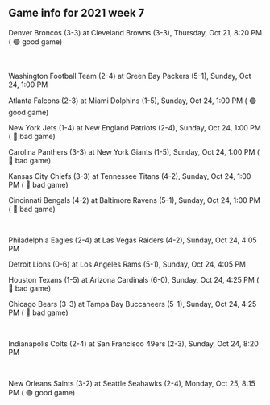 ## Game info for 2021 week 7
Denver Broncos (3-3) at Cleveland Browns (3-3), Thursday, Oct 21, 8:20 PM (	:green_circle: good game)


<br/>

Washington Football Team (2-4) at Green Bay Packers (5-1), Sunday, Oct 24, 1:00 PM

Atlanta Falcons (2-3) at Miami Dolphins (1-5), Sunday, Oct 24, 1:00 PM (	:green_circle: good game)

New York Jets (1-4) at New England Patriots (2-4), Sunday, Oct 24, 1:00 PM (	:red_circle: bad game)

Carolina Panthers (3-3) at New York Giants (1-5), Sunday, Oct 24, 1:00 PM (	:red_circle: bad game)

Kansas City Chiefs (3-3) at Tennessee Titans (4-2), Sunday, Oct 24, 1:00 PM (	:red_circle: bad game)

Cincinnati Bengals (4-2) at Baltimore Ravens (5-1), Sunday, Oct 24, 1:00 PM (	:red_circle: bad game)


<br/>

Philadelphia Eagles (2-4) at Las Vegas Raiders (4-2), Sunday, Oct 24, 4:05 PM

Detroit Lions (0-6) at Los Angeles Rams (5-1), Sunday, Oct 24, 4:05 PM

Houston Texans (1-5) at Arizona Cardinals (6-0), Sunday, Oct 24, 4:25 PM (	:red_circle: bad game)

Chicago Bears (3-3) at Tampa Bay Buccaneers (5-1), Sunday, Oct 24, 4:25 PM (	:red_circle: bad game)


<br/>

Indianapolis Colts (2-4) at San Francisco 49ers (2-3), Sunday, Oct 24, 8:20 PM


<br/>

New Orleans Saints (3-2) at Seattle Seahawks (2-4), Monday, Oct 25, 8:15 PM (	:green_circle: good game)

